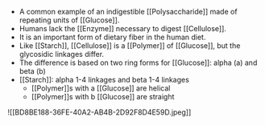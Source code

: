 - A common example of an indigestible [[Polysaccharide]] made of repeating units of [[Glucose]].
- Humans lack the [[Enzyme]] necessary to digest [[Cellulose]].
- It is an important form of dietary fiber in the human diet.
- Like [[Starch]], [[Cellulose]] is a [[Polymer]] of [[Glucose]], but the glycosidic linkages differ.
- The difference is based on two ring forms for [[Glucose]]: alpha (a) and beta (b)
- [[Starch]]: alpha 1-4 linkages and beta 1-4 linkages
	- [[Polymer]]s with a [[Glucose]] are helical
	- [[Polymer]]s with b [[Glucose]] are straight

![[BD8BE188-36FE-40A2-AB4B-2D92F8D4E59D.jpeg]]